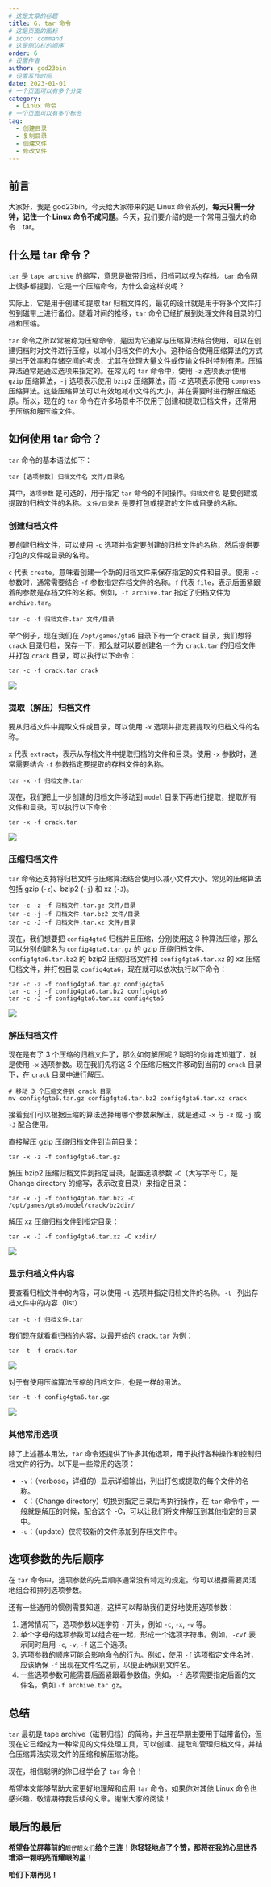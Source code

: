 ```yaml
---
# 这是文章的标题
title: 6. tar 命令
# 这是页面的图标
# icon: command
# 这是侧边栏的顺序
order: 6
# 设置作者
author: god23bin
# 设置写作时间
date: 2023-01-01
# 一个页面可以有多个分类
category:
  - Linux 命令
# 一个页面可以有多个标签
tag:
  - 创建目录
  - 复制目录
  - 创建文件
  - 修改文件
---
```


## 前言

大家好，我是 god23bin。今天给大家带来的是 Linux 命令系列，**每天只需一分钟，记住一个 Linux 命令不成问题**。今天，我们要介绍的是一个常用且强大的命令：tar。

## 什么是 tar 命令？

`tar` 是 `tape archive` 的缩写，意思是磁带归档，归档可以视为存档。`tar` 命令网上很多都提到，它是一个压缩命令，为什么会这样说呢？

实际上，它是用于创建和提取 tar 归档文件的，最初的设计就是用于将多个文件打包到磁带上进行备份。随着时间的推移，`tar` 命令已经扩展到处理文件和目录的归档和压缩。

`tar` 命令之所以常被称为压缩命令，是因为它通常与压缩算法结合使用，可以在创建归档时对文件进行压缩，以减小归档文件的大小。这种结合使用压缩算法的方式是出于效率和存储空间的考虑，尤其在处理大量文件或传输文件时特别有用。压缩算法通常是通过选项来指定的。在常见的 `tar` 命令中，使用 `-z` 选项表示使用 `gzip` 压缩算法，`-j` 选项表示使用 `bzip2` 压缩算法，而 `-Z` 选项表示使用 `compress` 压缩算法。这些压缩算法可以有效地减小文件的大小，并在需要时进行解压缩还原。所以，现在的 `tar` 命令在许多场景中不仅用于创建和提取归档文件，还常用于压缩和解压缩文件。

## 如何使用 tar 命令？

`tar` 命令的基本语法如下：

```shell
tar [选项参数] 归档文件名 文件/目录名
```

其中，`选项参数` 是可选的，用于指定 `tar` 命令的不同操作。`归档文件名` 是要创建或提取的归档文件的名称。`文件/目录名` 是要打包或提取的文件或目录的名称。

### 创建归档文件

要创建归档文件，可以使用 `-c` 选项并指定要创建的归档文件的名称，然后提供要打包的文件或目录的名称。

`c` 代表 `create`，意味着创建一个新的归档文件来保存指定的文件和目录。使用 `-c` 参数时，通常需要结合 `-f` 参数指定存档文件的名称。`f` 代表 `file`，表示后面紧跟着的参数是存档文件的名称。例如，`-f archive.tar` 指定了归档文件为 `archive.tar`。

```shell
tar -c -f 归档文件.tar 文件/目录
```

举个例子，现在我们在 `/opt/games/gta6` 目录下有一个 crack 目录，我们想将 `crack` 目录归档，保存一下，那么就可以要创建名一个为 `crack.tar` 的归档文件并打包  `crack` 目录，可以执行以下命令：

```shell
tar -c -f crack.tar crack
```

![](https://pic-bed-of-god23bin.oss-cn-shenzhen.aliyuncs.com/img/20230609234409.png)

### 提取（解压）归档文件

要从归档文件中提取文件或目录，可以使用 `-x` 选项并指定要提取的归档文件的名称。

`x` 代表 `extract`，表示从存档文件中提取归档的文件和目录。使用 `-x` 参数时，通常需要结合 `-f` 参数指定要提取的存档文件的名称。

```shell
tar -x -f 归档文件.tar
```

现在，我们把上一步创建的归档文件移动到 `model` 目录下再进行提取，提取所有文件和目录，可以执行以下命令：

```shell
tar -x -f crack.tar
```

![](https://pic-bed-of-god23bin.oss-cn-shenzhen.aliyuncs.com/img/20230609234413.png)

### 压缩归档文件

`tar` 命令还支持将归档文件与压缩算法结合使用以减小文件大小。常见的压缩算法包括 gzip (`-z`)、bzip2 (`-j`) 和 xz (`-J`)。

```shell
tar -c -z -f 归档文件.tar.gz 文件/目录
tar -c -j -f 归档文件.tar.bz2 文件/目录
tar -c -J -f 归档文件.tar.xz 文件/目录
```

现在，我们想要把 `config4gta6` 归档并且压缩，分别使用这 3 种算法压缩，那么可以分别创建名为 `config4gta6.tar.gz` 的 gzip 压缩归档文件、`config4gta6.tar.bz2` 的 bzip2 压缩归档文件和 `config4gta6.tar.xz` 的 xz 压缩归档文件，并打包目录 `config4gta6`，现在就可以依次执行以下命令：

```shell
tar -c -z -f config4gta6.tar.gz config4gta6
tar -c -j -f config4gta6.tar.bz2 config4gta6
tar -c -J -f config4gta6.tar.xz config4gta6
```

![](https://pic-bed-of-god23bin.oss-cn-shenzhen.aliyuncs.com/img/20230609234421.png)

### 解压归档文件

现在是有了 3 个压缩的归档文件了，那么如何解压呢？聪明的你肯定知道了，就是使用 `-x` 选项参数。现在我们先将这 3 个压缩归档文件移动到当前的 `crack` 目录下，在 `crack` 目录中进行解压。

```shell
# 移动 3 个压缩文件到 crack 目录
mv config4gta6.tar.gz config4gta6.tar.bz2 config4gta6.tar.xz crack
```

接着我们可以根据压缩的算法选择用哪个参数来解压，就是通过 `-x` 与 `-z` 或 `-j` 或 `-J` 配合使用。

直接解压 gzip 压缩归档文件到当前目录：

```shell
tar -x -z -f config4gta6.tar.gz
```

解压 bzip2 压缩归档文件到指定目录，配置选项参数 `-C`（大写字母 C，是 Change directory 的缩写，表示改变目录）来指定目录：

```shell
tar -x -j -f config4gta6.tar.bz2 -C /opt/games/gta6/model/crack/bz2dir/
```

解压 xz 压缩归档文件到指定目录：

```shell
tar -x -J -f config4gta6.tar.xz -C xzdir/
```

![](https://pic-bed-of-god23bin.oss-cn-shenzhen.aliyuncs.com/img/20230609234425.png)

### 显示归档文件内容

要查看归档文件中的内容，可以使用 `-t` 选项并指定归档文件的名称。`-t ` 列出存档文件中的内容（list）

```shell
tar -t -f 归档文件.tar
```

我们现在就看看归档的内容，以最开始的 `crack.tar` 为例：

```shell
tar -t -f crack.tar
```

![](https://pic-bed-of-god23bin.oss-cn-shenzhen.aliyuncs.com/img/20230609234428.png)

对于有使用压缩算法压缩的归档文件，也是一样的用法。

```shell
tar -t -f config4gta6.tar.gz
```

![](https://pic-bed-of-god23bin.oss-cn-shenzhen.aliyuncs.com/img/20230609234432.png)

### 其他常用选项

除了上述基本用法，`tar` 命令还提供了许多其他选项，用于执行各种操作和控制归档文件的行为。以下是一些常用的选项：

- `-v`：（verbose，详细的）显示详细输出，列出打包或提取的每个文件的名称。
- `-C`：（Change directory）切换到指定目录后再执行操作，在 `tar` 命令中，一般就是解压的时候，配合这个 -C，可以让我们将文件解压到其他指定的目录中。
- `-u`：（update）仅将较新的文件添加到存档文件中。

## 选项参数的先后顺序

在 `tar` 命令中，选项参数的先后顺序通常没有特定的规定。你可以根据需要灵活地组合和排列选项参数。

还有一些通用的惯例需要知道，这样可以帮助我们更好地使用选项参数：

1. 通常情况下，选项参数以连字符 `-` 开头，例如 `-c`, `-x`, `-v` 等。
2. 单个字母的选项参数可以组合在一起，形成一个选项字符串。例如，`-cvf` 表示同时启用 `-c`, `-v`, `-f` 这三个选项。
3. 选项参数的顺序可能会影响命令的行为。例如，使用 `-f` 选项指定文件名时，应该确保 `-f` 出现在文件名之前，以便正确识别文件名。
4. 一些选项参数可能需要后面紧跟着参数值。例如，`-f` 选项需要指定后面的文件名，例如 `-f archive.tar.gz`。

## 总结

`tar` 最初是 tape archive（磁带归档）的简称，并且在早期主要用于磁带备份，但现在它已经成为一种常见的文件处理工具，可以创建、提取和管理归档文件，并结合压缩算法实现文件的压缩和解压缩功能。

现在，相信聪明的你已经学会了 `tar` 命令！

希望本文能够帮助大家更好地理解和应用 `tar` 命令。如果你对其他 Linux 命令也感兴趣，敬请期待我后续的文章。谢谢大家的阅读！

## 最后的最后

**希望各位屏幕前的**`靓仔靓女们`**给个三连！你轻轻地点了个赞，那将在我的心里世界增添一颗明亮而耀眼的星！**

**咱们下期再见！**